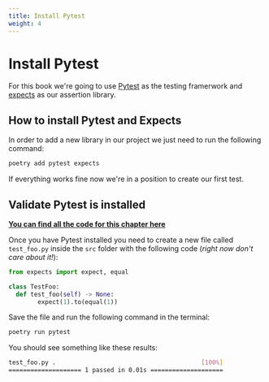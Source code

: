 ```yaml
---
title: Install Pytest
weight: 4
---
```


# Install Pytest

For this book we're going to use [Pytest](https://docs.pytest.org/en/6.2.x/contents.html) 
as the testing framerwork and [expects](https://expects.readthedocs.io) as our assertion library. 

## How to install Pytest and Expects

In order to add a new library in our project we just need to run the following command:

```sh
poetry add pytest expects
```

If everything works fine now we're in a position to create our first test.

## Validate Pytest is installed

**[You can find all the code for this chapter here](https://github.com/pmareke/learn-python-with-tests/tree/main/examples/test_foo.py)**

Once you have Pytest installed you need to create
a new file called `test_foo.py` inside the `src` folder with the following code
(*right now don't care about it!*):

```python
from expects import expect, equal

class TestFoo:
  def test_foo(self) -> None:
        expect(1).to(equal(1))
```
Save the file and run the following command in the terminal:

```sh
poetry run pytest
```

You should see something like these results:

```sh
test_foo.py .                                        [100%]
==================== 1 passed in 0.01s ====================
```
